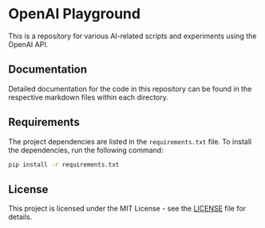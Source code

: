 # OpenAI Playground

This is a repository for various AI-related scripts and experiments using the OpenAI API.

## Documentation

Detailed documentation for the code in this repository can be found in the respective markdown files within each directory.

## Requirements

The project dependencies are listed in the `requirements.txt` file. To install the dependencies, run the following command:

```bash
pip install -r requirements.txt
```

## License

This project is licensed under the MIT License - see the [LICENSE](LICENSE) file for details.
